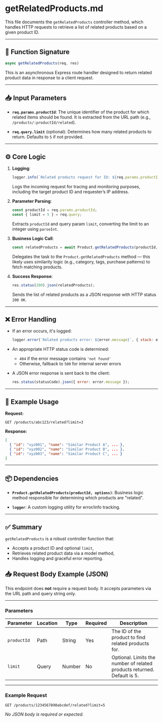 # getRelatedProducts.md

This file documents the `getRelatedProducts` controller method, which handles HTTP requests to retrieve a list of related products based on a given product ID.

---

## 🔧 Function Signature

```js
async getRelatedProducts(req, res)
````

This is an asynchronous Express route handler designed to return related product data in response to a client request.

---

## 📥 Input Parameters

* **`req.params.productId`**:
  The unique identifier of the product for which related items should be found. It is extracted from the URL path (e.g., `/products/:productId/related`).

* **`req.query.limit`** (optional):
  Determines how many related products to return. Defaults to `5` if not provided.

---

## ⚙️ Core Logic

1. **Logging**:

   ```js
   logger.info(`Related products request for ID: ${req.params.productId} from IP: ${req.ip}`);
   ```

   Logs the incoming request for tracing and monitoring purposes, including the target product ID and requester’s IP address.

2. **Parameter Parsing**:

   ```js
   const productId = req.params.productId;
   const { limit = 5 } = req.query;
   ```

   Extracts `productId` and query param `limit`, converting the limit to an integer using `parseInt`.

3. **Business Logic Call**:

   ```js
   const relatedProducts = await Product.getRelatedProducts(productId, { limit: parseInt(limit) });
   ```

   Delegates the task to the `Product.getRelatedProducts` method — this likely uses similarity logic (e.g., category, tags, purchase patterns) to fetch matching products.

4. **Success Response**:

   ```js
   res.status(200).json(relatedProducts);
   ```

   Sends the list of related products as a JSON response with HTTP status `200 OK`.

---

## ❌ Error Handling

* If an error occurs, it's logged:

  ```js
  logger.error(`Related products error: ${error.message}`, { stack: error.stack });
  ```
* An appropriate HTTP status code is determined:

  * `404` if the error message contains `'not found'`
  * Otherwise, fallback to `500` for internal server errors
* A JSON error response is sent back to the client:

  ```js
  res.status(statusCode).json({ error: error.message });
  ```

---

## 🧪 Example Usage

**Request:**

```
GET /products/abc123/related?limit=3
```

**Response:**

```json
[
  { "id": "xyz001", "name": "Similar Product A", ... },
  { "id": "xyz002", "name": "Similar Product B", ... },
  { "id": "xyz003", "name": "Similar Product C", ... }
]
```

---

## 📦 Dependencies

* **`Product.getRelatedProducts(productId, options)`**:
  Business logic method responsible for determining which products are "related".

* **`logger`**:
  A custom logging utility for error/info tracking.

---

## ✅ Summary

`getRelatedProducts` is a robust controller function that:

* Accepts a product ID and optional `limit`,
* Retrieves related product data via a model method,
* Handles logging and graceful error reporting.


## 📥 Request Body Example (JSON)

This endpoint does **not** require a request body. It accepts parameters via the URL path and query string only.

---

### Parameters

| Parameter   | Location | Type   | Required | Description                                                             |
| ----------- | -------- | ------ | -------- | ----------------------------------------------------------------------- |
| `productId` | Path     | String | Yes      | The ID of the product to find related products for.                     |
| `limit`     | Query    | Number | No       | Optional. Limits the number of related products returned. Default is 5. |

---

### Example Request

```
GET /products/1234567890abcdef/related?limit=5
```

*No JSON body is required or expected.*
